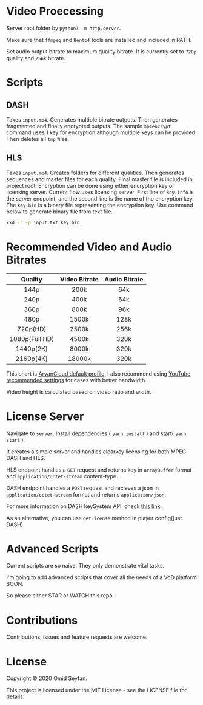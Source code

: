 # Video Proecessing

Server root folder by `python3 -m http.server`.

Make sure that `ffmpeg` and `Bento4` tools are installed and included in PATH.

Set audio output bitrate to maximum quality bitrate. It is currently set to `720p` quality and `256k` bitrate.

# Scripts

## DASH

Takes `input.mp4`. Generates multiple bitrate outputs. Then generates fragmented and finally encrypted outputs. The sample `mp4encrypt` command uses 1 key for encryption although multiple keys can be provided. Then deletes all `tmp` files.

## HLS

Takes `input.mp4`. Creates folders for different qualities. Then generates sequences and master files for each quality. Final master file is included in project root. Encryption can be done using either encryption key or licensing server. Current flow uses licensing server. First line of `key.info` is the server endpoint, and the second line is the name of the encryption key. The `key.bin` is a binary file representing the encryption key. Use command below to generate binary file from text file.

```bash
xxd -r -p input.txt key.bin
```

# Recommended Video and Audio Bitrates

|    Quality     | Video Bitrate | Audio Bitrate |
| :------------: | :-----------: | :-----------: |
|      144p      |     200k      |      64k      |
|      240p      |     400k      |      64k      |
|      360p      |     800k      |      96k      |
|      480p      |     1500k     |     128k      |
|    720p(HD)    |     2500k     |     256k      |
| 1080p(Full HD) |     4500k     |     320k      |
|   1440p(2K)    |     8000k     |     320k      |
|   2160p(4K)    |    18000k     |     320k      |

This chart is [ArvanCloud default profile](https://www.arvancloud.com/help/fa/article/360033982534-چگونه-در-پنل-ویدیو-آروان،-یک-پروفایل-اضافه-کنید؟). I also recommend using [YouTube recommended settings](https://support.google.com/youtube/answer/1722171?hl=en) for cases with better bandwidth.

Video height is calculated based on video ratio and width.

# License Server

Navigate to `server`. Install dependencies ( `yarn install` ) and start( `yarn start` ).

It creates a simple server and handles clearkey licensing for both MPEG DASH and HLS.

HLS endpoint handles a `GET` request and returns key in `arrayBuffer` format and `application/octet-stream` content-type.

DASH endpoint handles a `POST` request and recieves a json in `application/octet-stream` format and returns `application/json`.

For more information on DASH keySystem API, check [this link](https://www.w3.org/TR/encrypted-media/).

As an alternative, you can use `getLicense` method in player config(just DASH).

# Advanced Scripts

Current scripts are so naive. They only demonstrate vital tasks.

I'm going to add advanced scripts that cover all the needs of a VoD platform SOON.

So please either STAR or WATCH this repo.

# Contributions

Contributions, issues and feature requests are welcome.

# License

Copyright © 2020 Omid Seyfan.

This project is licensed under the MIT License - see the LICENSE file for details.
